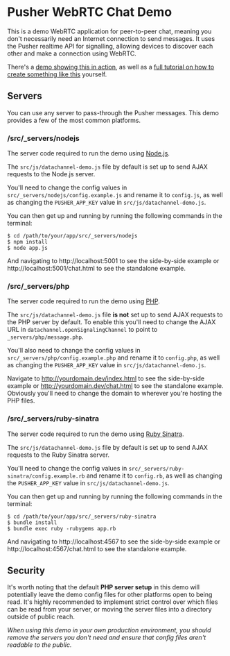 # Pusher WebRTC Chat Demo

This is a demo WebRTC application for peer-to-peer chat, meaning you don't necessarily need an Internet connection to send messages. It uses the Pusher realtime API for signalling, allowing devices to discover each other and make a connection using WebRTC.

There's a [demo showing this in action](https://webrtc-chat-demo.herokuapp.com/), as well as a [full tutorial on how to create something like this](http://pusher.com/tutorials/webrtc_chat) yourself.

## Servers

You can use any server to pass-through the Pusher messages. This demo provides a few of the most common platforms.

### /src/_servers/nodejs

The server code required to run the demo using [Node.js](http://nodejs.org/).

The `src/js/datachannel-demo.js` file by default is set up to send AJAX requests to the Node.js server.

You'll need to change the config values in `src/_servers/nodejs/config.example.js` and rename it to `config.js`, as well as changing the `PUSHER_APP_KEY` value in `src/js/datachannel-demo.js`.

You can then get up and running by running the following commands in the terminal:

```
$ cd /path/to/your/app/src/_servers/nodejs
$ npm install
$ node app.js
```
    
And navigating to http://localhost:5001 to see the side-by-side example or http://localhost:5001/chat.html to see the standalone example.

### /src/_servers/php

The server code required to run the demo using [PHP](http://php.net/).

The `src/js/datachannel-demo.js` file __is not__ set up to send AJAX requests to the PHP server by default. To enable this you'll need to change the AJAX URL in `datachannel.openSignalingChannel` to point to `_servers/php/message.php`.

You'll also need to change the config values in `src/_servers/php/config.example.php` and rename it to `config.php`, as well as changing the `PUSHER_APP_KEY` value in `src/js/datachannel-demo.js`.

Navigate to http://yourdomain.dev/index.html to see the side-by-side example or http://yourdomain.dev/chat.html to see the standalone example. Obviously you'll need to change the domain to wherever you're hosting the PHP files.

### /src/_servers/ruby-sinatra

The server code required to run the demo using [Ruby Sinatra](http://www.sinatrarb.com/).

The `src/js/datachannel-demo.js` file by default is set up to send AJAX requests to the Ruby Sinatra server.

You'll need to change the config values in `src/_servers/ruby-sinatra/config.example.rb` and rename it to `config.rb`, as well as changing the `PUSHER_APP_KEY` value in `src/js/datachannel-demo.js`.

You can then get up and running by running the following commands in the terminal:

```
$ cd /path/to/your/app/src/_servers/ruby-sinatra
$ bundle install
$ bundle exec ruby -rubygems app.rb
```
    
And navigating to http://localhost:4567 to see the side-by-side example or http://localhost:4567/chat.html to see the standalone example.

## Security

It's worth noting that the default __PHP server setup__ in this demo will potentially leave the demo config files for other platforms open to being read. It's highly recommended to implement strict control over which files can be read from your server, or moving the server files into a directory outside of public reach.

_When using this demo in your own production environment, you should remove the servers you don't need and ensure that config files aren't readable to the public._
